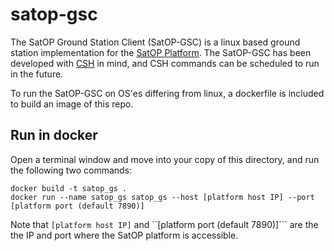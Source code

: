 # satop-gsc
The SatOP Ground Station Client (SatOP-GSC) is a linux based ground station implementation for the [SatOP Platform](https://github.com/discosat/satop-platform). The SatOP-GSC has been developed with [CSH](https://github.com/discosat/csh) in mind, and CSH commands can be scheduled to run in the future.

To run the SatOP-GSC on OS'es differing from linux, a dockerfile is included to build an image of this repo.

## Run in docker
Open a terminal window and move into your copy of this directory, and run the following two commands: 
```
docker build -t satop_gs .
docker run --name satop_gs satop_gs --host [platform host IP] --port [platform port (default 7890)]
```

Note that ```[platform host IP]``` and ``[platform port (default 7890)]``` are the the IP and port where the SatOP platform is accessible.
